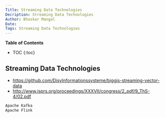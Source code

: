 ```yaml
---
Title: Streaming Data Technologies
Decription: Streaming Data Technologies
Author: Bhaskar Mangal
Date: 
Tags: Streaming Data Technologies
---
```


**Table of Contents**
* TOC
{:toc}


## Streaming Data Technologies
* https://github.com/DisyInformationssysteme/biggis-streaming-vector-data
* http://www.isprs.org/proceedings/XXXVII/congress/2_pdf/9_ThS-4/02.pdf
```bash
Apache Kafka
Apache Flink
```